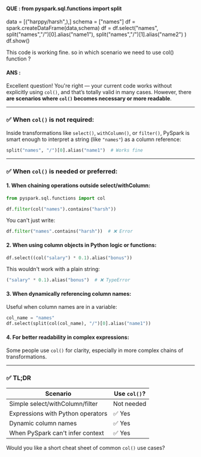 
#### QUE : from pyspark.sql.functions import split

data = \[("harppy/harsh",),]
schema = \["names"]
df = spark.createDataFrame(data,schema)
df = df.select("names",
split("names","/")\[0].alias("name1"),
split("names","/")\[1].alias("name2")
)
df.show()

This code is working fine. so in which scenario we need to use col() function ?

#### ANS :

Excellent question! You're right — your current code works without explicitly using `col()`, and that’s totally valid in many cases. However, there **are scenarios where `col()` becomes necessary or more readable**.

---

### ✅ When `col()` is **not required**:

Inside transformations like `select()`, `withColumn()`, or `filter()`, PySpark is smart enough to interpret a string (like `"names"`) as a column reference:

```python
split("names", "/")[0].alias("name1")  # Works fine
```

---

### ✅ When `col()` **is needed or preferred**:

#### 1. **When chaining operations outside select/withColumn**:

```python
from pyspark.sql.functions import col

df.filter(col("names").contains("harsh"))
```

You can't just write:

```python
df.filter("names".contains("harsh"))  # ❌ Error
```

#### 2. **When using column objects in Python logic or functions**:

```python
df.select((col("salary") * 0.1).alias("bonus"))
```

This wouldn't work with a plain string:

```python
("salary" * 0.1).alias("bonus")  # ❌ TypeError
```

#### 3. **When dynamically referencing column names**:

Useful when column names are in a variable:

```python
col_name = "names"
df.select(split(col(col_name), "/")[0].alias("name1"))
```

#### 4. **For better readability in complex expressions**:

Some people use `col()` for clarity, especially in more complex chains of transformations.

---

### ✅ TL;DR

| Scenario                          | Use `col()`? |
| --------------------------------- | ------------ |
| Simple select/withColumn/filter   | Not needed   |
| Expressions with Python operators | ✅ Yes        |
| Dynamic column names              | ✅ Yes        |
| When PySpark can't infer context  | ✅ Yes        |

Would you like a short cheat sheet of common `col()` use cases?
